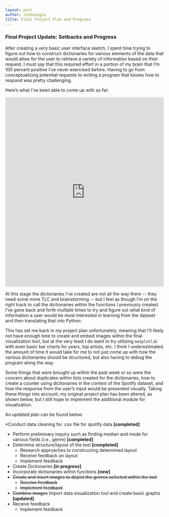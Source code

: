 ```yaml
---
layout: post
author: itohosagie
title: Final Project Plan and Progress
---
```


### Final Project Update: Setbacks and Progress

After creating a very basic user interface sketch, I spent time trying to figure out how to construct dictionaries for various elements of the data that would allow for the user to retrieve a variety of information based on their request. I must say that this required effort in a portion of my brain that I’m 100 percent positive I’ve never exercised before. Having to go from conceptualizing potential requests to writing a program that knows how to respond was pretty challenging. 

Here’s what I’ve been able to come up with so far:
<iframe src="https://trinket.io/embed/python/3ea31e5856" width="100%" height="600" frameborder="0" marginwidth="0" marginheight="0" allowfullscreen></iframe>


At this stage the dictionaries I’ve created are not all the way there -- they need some more TLC and brainstorming -- but I feel as though I’m on the right track to call the dictionaries within the functions I previously created. I’ve gone back and forth multiple times to try and figure out what kind of information a user would be most interested in learning from the dataset and then translating that into Python. 

This has set me back in my project plan unfortunately, meaning that I’ll likely not have enough time to create and embed images within the final visualization tool, but at the very least I do want to try utilizing `matplotlib` with even basic bar charts for years, top artists, etc.  I think I underestimated the amount of time it would take for me to not just come up with how the various dictionaries should be structured, but also having to debug the program along the way.

Some things that were brought up within the past week or so were the concern about duplicates within lists created for the dictionaries, how to create a counter using dictionaries in the context of the Spotify dataset, and how the response from the user’s input would be presented visually. Taking these things into account, my original project plan has been altered, as shown below, but I still hope to implement the additional module for visualization.

An updated plan can be found below:

*Conduct data cleaning for .csv file for spotify data  **[completed]**
* Perform preliminary inquiry such as finding median and mode for various fields (i.e., genre) **[completed]**
* Determine structure/layout of the tool **[completed]**
	* Research approaches to constructing determined layout
	* Receive feedback on layout
	* Implement feedback
* Create Dictionaries **[in progress]**
* Incorporate dictionaries within functions **[new]**
* ~~Create and insert images to depict the genres selected within the tool~~
	* ~~Receive feedback~~
	* ~~Implement feedback~~
* ~~Combine images~~ Import data visualization tool and create basic graphs **[updated]**
* Receive feedback
	* Implement feedback

